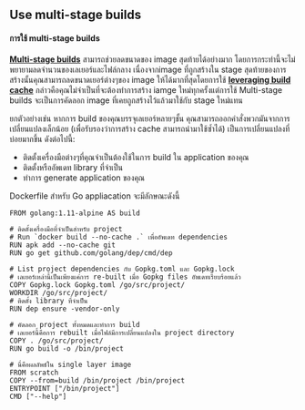 ## Use multi-stage builds 
#### การใช้ multi-stage builds

**[Multi-stage builds](https://docs.docker.com/develop/develop-images/multistage-build/)** สามารถช่วยลดขนาดของ image สุดท้ายได้อย่างมาก โดยการกระทำนี้จะไม่พยายามลดจำนวนของเลเยอร์และไฟล์กลาง เนื่องจากimage ที่ถูกสร้างใน stage สุดท้ายของการสร้างนั้นคุณสามารถลดขนาดเยอร์ต่างๆของ image ให้ได้มากที่สุดโดยการใช้ **[leveraging build cache](https://docs.docker.com/develop/develop-images/dockerfile_best-practices/#leverage-build-cache)** กล่าวคือคุณไม่จำเป็นที่จะต้องทำการสร้าง iamge ใหม่ทุกครั้งแต่การใช้ Multi-stage builds จะเป็นการคัดลอก image ที่เคยถูกสร้างไว้แล้วมาใช้กับ stage ใหม่แทน

ยกตัวอย่างเช่น หากการ build ของคุณบรรจุเลเยอร์หลายๆชั้น คุณสามารถออกคำสั่งพวกมันจากการเปลี่ยนแปลงเล็กน้อย (เพื่อรับรองว่าการสร้าง cache สามารถนำมาใช้ซ้ำได้) เป็นการเปลี่ยนแปลงที่บ่อยมากขึ้น ดังต่อไปนี้:
* ติดตั้งเครื่องมือต่างๆที่คุณจำเป็นต้องใช้ในการ build ใน application ของคุณ
* ติดตั้งหรืออัพเดท library ที่จำเป็น
* ทำการ generate application ของคุณ

Dockerfile สำหรับ Go appliacation จะมีลักษณะดังนี้

```
FROM golang:1.11-alpine AS build

# ติดตั้งเครื่องมือที่จำเป็นสำหรับ project
# Run `docker build --no-cache .` เพื่ออัพเดท dependencies
RUN apk add --no-cache git
RUN go get github.com/golang/dep/cmd/dep

# List project dependencies กับ Gopkg.toml และ Gopkg.lock
# เลเยอร์เหล่านี้เป็นเพียงแค่การ re-built เมื่อ Gopkg files อัพเดทเรียบร้อยแล้ว
COPY Gopkg.lock Gopkg.toml /go/src/project/
WORKDIR /go/src/project/
# ติดตั้ง library ที่จำเป็น
RUN dep ensure -vendor-only

# คัดลอก project ทั้งหมดและทำการ build
# เลเยอร์นี้คือการ rebuilt เมื่อไฟล์มีการเปลี่ยนแปลงใน project directory
COPY . /go/src/project/
RUN go build -o /bin/project

# นี่คือผลลัพธ์ใน single layer image
FROM scratch
COPY --from=build /bin/project /bin/project
ENTRYPOINT ["/bin/project"]
CMD ["--help"]
```